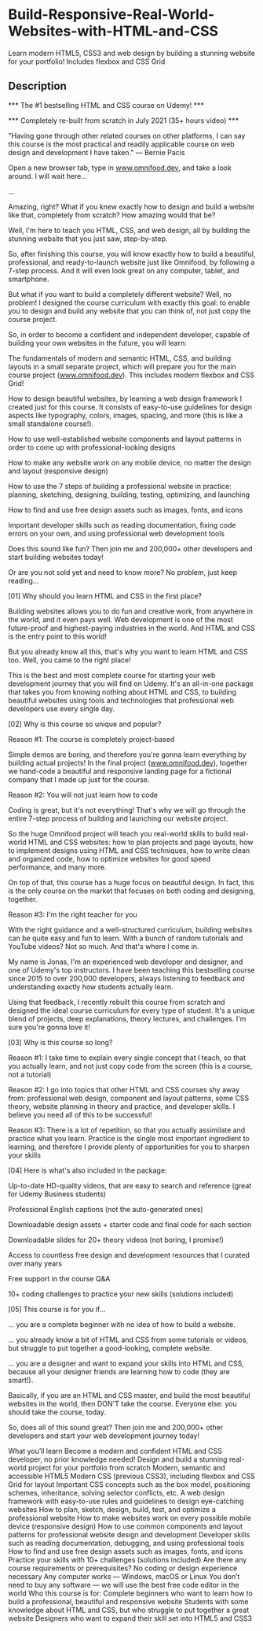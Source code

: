 # Build-Responsive-Real-World-Websites-with-HTML-and-CSS
Learn modern HTML5, CSS3 and web design by building a stunning website for your portfolio! Includes flexbox and CSS Grid

## Description

*** The #1 bestselling HTML and CSS course on Udemy! ***

*** Completely re-built from scratch in July 2021 (35+ hours video) ***

"Having gone through other related courses on other platforms, I can say this course is the most practical and readily applicable course on web design and development I have taken." — Bernie Pacis



Open a new browser tab, type in www.omnifood.dev, and take a look around. I will wait here...

...

Amazing, right? What if you knew exactly how to design and build a website like that, completely from scratch? How amazing would that be?

Well, I'm here to teach you HTML, CSS, and web design, all by building the stunning website that you just saw, step-by-step.

So, after finishing this course, you will know exactly how to build a beautiful, professional, and ready-to-launch website just like Omnifood, by following a 7-step process. And it will even look great on any computer, tablet, and smartphone.

But what if you want to build a completely different website? Well, no problem! I designed the course curriculum with exactly this goal: to enable you to design and build any website that you can think of, not just copy the course project.



So, in order to become a confident and independent developer, capable of building your own websites in the future, you will learn:

The fundamentals of modern and semantic HTML, CSS, and building layouts in a small separate project, which will prepare you for the main course project (www.omnifood.dev). This includes modern flexbox and CSS Grid!

How to design beautiful websites, by learning a web design framework I created just for this course. It consists of easy-to-use guidelines for design aspects like typography, colors, images, spacing, and more (this is like a small standalone course!).

How to use well-established website components and layout patterns in order to come up with professional-looking designs

How to make any website work on any mobile device, no matter the design and layout (responsive design)

How to use the 7 steps of building a professional website in practice: planning, sketching, designing, building, testing, optimizing, and launching

How to find and use free design assets such as images, fonts, and icons

Important developer skills such as reading documentation, fixing code errors on your own, and using professional web development tools

Does this sound like fun? Then join me and 200,000+ other developers and start building websites today!

Or are you not sold yet and need to know more? No problem, just keep reading...



[01] Why should you learn HTML and CSS in the first place?

Building websites allows you to do fun and creative work, from anywhere in the world, and it even pays well. Web development is one of the most future-proof and highest-paying industries in the world. And HTML and CSS is the entry point to this world!

But you already know all this, that's why you want to learn HTML and CSS too. Well, you came to the right place!

This is the best and most complete course for starting your web development journey that you will find on Udemy. It's an all-in-one package that takes you from knowing nothing about HTML and CSS, to building beautiful websites using tools and technologies that professional web developers use every single day.



[02] Why is this course so unique and popular?

Reason #1: The course is completely project-based

Simple demos are boring, and therefore you're gonna learn everything by building actual projects! In the final project (www.omnifood.dev), together we hand-code a beautiful and responsive landing page for a fictional company that I made up just for the course.



Reason #2: You will not just learn how to code

Coding is great, but it's not everything! That's why we will go through the entire 7-step process of building and launching our website project.

So the huge Omnifood project will teach you real-world skills to build real-world HTML and CSS websites: how to plan projects and page layouts, how to implement designs using HTML and CSS techniques, how to write clean and organized code, how to optimize websites for good speed performance, and many more.

On top of that, this course has a huge focus on beautiful design. In fact, this is the only course on the market that focuses on both coding and designing, together.



Reason #3: I'm the right teacher for you

With the right guidance and a well-structured curriculum, building websites can be quite easy and fun to learn. With a bunch of random tutorials and YouTube videos? Not so much. And that's where I come in.

My name is Jonas, I'm an experienced web developer and designer, and one of Udemy's top instructors. I have been teaching this bestselling course since 2015 to over 200,000 developers, always listening to feedback and understanding exactly how students actually learn.

Using that feedback, I recently rebuilt this course from scratch and designed the ideal course curriculum for every type of student. It's a unique blend of projects, deep explanations, theory lectures, and challenges. I'm sure you're gonna love it!



[03] Why is this course so long?

Reason #1: I take time to explain every single concept that I teach, so that you actually learn, and not just copy code from the screen (this is a course, not a tutorial)

Reason #2: I go into topics that other HTML and CSS courses shy away from: professional web design, component and layout patterns, some CSS theory, website planning in theory and practice, and developer skills. I believe you need all of this to be successful!

Reason #3: There is a lot of repetition, so that you actually assimilate and practice what you learn. Practice is the single most important ingredient to learning, and therefore I provide plenty of opportunities for you to sharpen your skills



[04] Here is what's also included in the package:

Up-to-date HD-quality videos, that are easy to search and reference (great for Udemy Business students)

Professional English captions (not the auto-generated ones)

Downloadable design assets + starter code and final code for each section

Downloadable slides for 20+ theory videos (not boring, I promise!)

Access to countless free design and development resources that I curated over many years

Free support in the course Q&A

10+ coding challenges to practice your new skills (solutions included)



[05] This course is for you if...

... you are a complete beginner with no idea of how to build a website.

... you already know a bit of HTML and CSS from some tutorials or videos, but struggle to put together a good-looking, complete website.

... you are a designer and want to expand your skills into HTML and CSS, because all your designer friends are learning how to code (they are smart!).

Basically, if you are an HTML and CSS master, and build the most beautiful websites in the world, then DON'T take the course. Everyone else: you should take the course, today.



So, does all of this sound great? Then join me and 200,000+ other developers and start your web development journey today!

What you’ll learn
Become a modern and confident HTML and CSS developer, no prior knowledge needed!
Design and build a stunning real-world project for your portfolio from scratch
Modern, semantic and accessible HTML5
Modern CSS (previous CSS3), including flexbox and CSS Grid for layout
Important CSS concepts such as the box model, positioning schemes, inheritance, solving selector conflicts, etc.
A web design framework with easy-to-use rules and guidelines to design eye-catching websites
How to plan, sketch, design, build, test, and optimize a professional website
How to make websites work on every possible mobile device (responsive design)
How to use common components and layout patterns for professional website design and development
Developer skills such as reading documentation, debugging, and using professional tools
How to find and use free design assets such as images, fonts, and icons
Practice your skills with 10+ challenges (solutions included)
Are there any course requirements or prerequisites?
No coding or design experience necessary
Any computer works — Windows, macOS or Linux
You don’t need to buy any software — we will use the best free code editor in the world
Who this course is for:
Complete beginners who want to learn how to build a professional, beautiful and responsive website
Students with some knowledge about HTML and CSS, but who struggle to put together a great website
Designers who want to expand their skill set into HTML5 and CSS3
